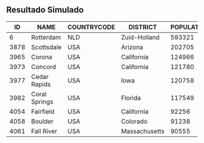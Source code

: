 ## Resultado Simulado

| ID | NAME | COUNTRYCODE | DISTRICT | POPULATION |
| -- | ---- | ----------- | -------- | ---------- |
| 6 | Rotterdam | NLD | Zuid-Holland | 593321 |
| 3878 | Scottsdale | USA | Arizona | 202705 |
| 3965 | Corona | USA | California | 124966 |
| 3973 | Concord | USA | California | 121780 |
| 3977 | Cedar Rapids | USA | Iowa | 120758 |
| 3982 | Coral Springs | USA | Florida | 117549 |
| 4054 | Fairfield | USA | California | 92256 |
| 4058 | Boulder | USA | Colorado | 91238 |
| 4061 | Fall River | USA | Massachusetts | 90555 |